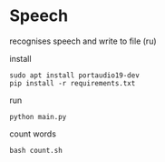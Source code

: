 # Speech
recognises speech and write to file (ru)

install
```
sudo apt install portaudio19-dev
pip install -r requirements.txt
```

run
```
python main.py
```


count words
```
bash count.sh
```